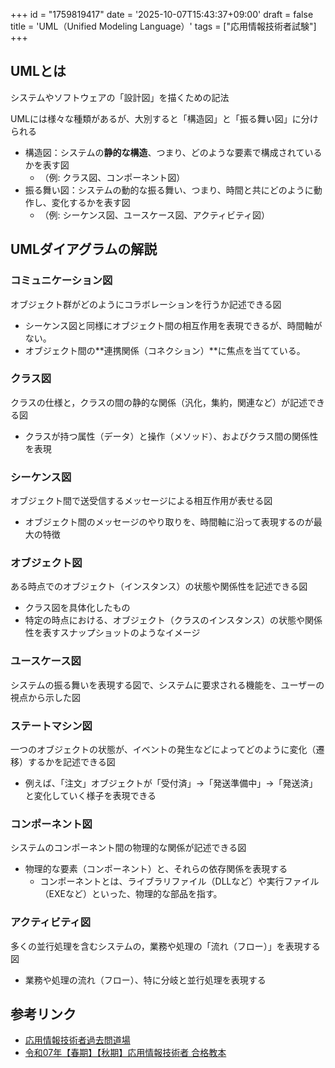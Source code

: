 +++
id = "1759819417"
date = '2025-10-07T15:43:37+09:00'
draft = false
title = 'UML（Unified Modeling Language）'
tags = ["応用情報技術者試験"]
+++
## UMLとは

システムやソフトウェアの「設計図」を描くための記法

UMLには様々な種類があるが、大別すると「構造図」と「振る舞い図」に分けられる
- 構造図：システムの**静的な構造**、つまり、どのような要素で構成されているかを表す図
  - （例: クラス図、コンポーネント図）
- 振る舞い図：システムの動的な振る舞い、つまり、時間と共にどのように動作し、変化するかを表す図
  - （例: シーケンス図、ユースケース図、アクティビティ図）

## UMLダイアグラムの解説

### コミュニケーション図

オブジェクト群がどのようにコラボレーションを行うか記述できる図
- シーケンス図と同様にオブジェクト間の相互作用を表現できるが、時間軸がない。
- オブジェクト間の**連携関係（コネクション）**に焦点を当てている。

### クラス図

クラスの仕様と，クラスの間の静的な関係（汎化，集約，関連など）が記述できる図
- クラスが持つ属性（データ）と操作（メソッド）、およびクラス間の関係性を表現

### シーケンス図

オブジェクト間で送受信するメッセージによる相互作用が表せる図
- オブジェクト間のメッセージのやり取りを、時間軸に沿って表現するのが最大の特徴

### オブジェクト図

ある時点でのオブジェクト（インスタンス）の状態や関係性を記述できる図
- クラス図を具体化したもの
- 特定の時点における、オブジェクト（クラスのインスタンス）の状態や関係性を表すスナップショットのようなイメージ

### ユースケース図

システムの振る舞いを表現する図で、システムに要求される機能を、ユーザーの視点から示した図

### ステートマシン図

一つのオブジェクトの状態が、イベントの発生などによってどのように変化（遷移）するかを記述できる図
-  例えば、「注文」オブジェクトが「受付済」→「発送準備中」→「発送済」と変化していく様子を表現できる

### コンポーネント図

システムのコンポーネント間の物理的な関係が記述できる図
- 物理的な要素（コンポーネント）と、それらの依存関係を表現する
  - コンポーネントとは、ライブラリファイル（DLLなど）や実行ファイル（EXEなど）といった、物理的な部品を指す。

### アクティビティ図

多くの並行処理を含むシステムの，業務や処理の「流れ（フロー）」を表現する図
- 業務や処理の流れ（フロー）、特に分岐と並行処理を表現する

## 参考リンク

- [応用情報技術者過去問道場](https://www.ap-siken.com/apkakomon.php)
- [令和07年【春期】【⁠秋期】応用情報技術者 合格教本](https://gihyo.jp/book/2024/978-4-297-14620-7)
